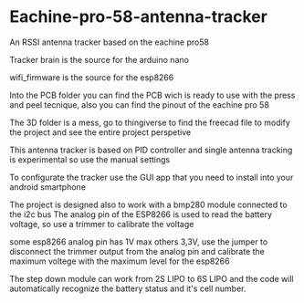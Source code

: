# Eachine-pro-58-antenna-tracker
An RSSI antenna tracker based on the eachine pro58


Tracker brain is the source for the arduino nano

wifi_firmware is the source for the esp8266

Into the PCB folder you can find the PCB wich is ready to use with the press and peel tecnique,
also you can find the pinout of the eachine pro 58

The 3D folder is a mess, go to thingiverse to find the freecad file to modify the project and see the entire  project perspetive

This antenna tracker is based on PID controller and single antenna tracking is experimental so use the manual settings

To configurate the tracker use the GUI app that you need to install into your android smartphone

The project is designed also to work with a bmp280 module connected to the i2c bus
The analog pin of the ESP8266 is used to read the battery voltage, so use a trimmer to calibrate the voltage

some esp8266 analog pin has 1V max others 3,3V, use the jumper to disconnect the trimmer output from the analog pin and calibrate the maximum voltege with the maximum level for the esp8266

The step down module can work from 2S LIPO to 6S LIPO and the code will automatically recognize the battery status and it's cell number.
